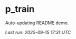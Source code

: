 # p_train

Auto-updating README demo.

<!--START_SECTION:status-->
_Last run: 2025-09-15 17:31 UTC_
<!--END_SECTION:status-->


























































































































































































































































































































































































































































































































































